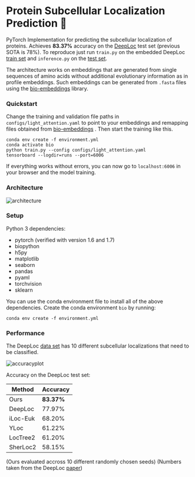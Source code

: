  # Protein Subcellular Localization Prediction :microscope:

PyTorch Implementation for predicting the subcellular localization of proteins.
Achieves **83.37%** accuracy on the [DeepLoc](https://academic.oup.com/bioinformatics/article/33/21/3387/3931857) test set
(previous SOTA is 78%). To reproduce just run ``train.py`` on the embedded DeepLoc 
[train set](http://www.cbs.dtu.dk/services/DeepLoc/data.php) and ``inference.py`` on 
the [test set](http://www.cbs.dtu.dk/services/DeepLoc/data.php).

The architecture works on embeddings that are generated from single sequences of amino acids without additional evolutionary
information as in profile embeddings. Such embeddings can be generated from ``.fasta`` files using the 
[bio-embeddings](https://pypi.org/project/bio-embeddings/) library.

### Quickstart
Change the training and validation file paths in ``configs/light_attention.yaml`` to point to your embeddings
and remapping files obtained from [bio-embeddings](https://pypi.org/project/bio-embeddings/) .
Then start the training like this.
```
conda env create -f environment.yml
conda activate bio
python train.py --config configs/light_attention.yaml
tensorboard --logdir=runs --port=6006
```
If everything works without errors, you can now go to `localhost:6006` in your browser and the model training.
### Architecture

![architecture](https://github.com/HannesStark/protein-localization/blob/master/.architecture.png)

### Setup

Python 3 dependencies:

- pytorch (verified with version 1.6 and 1.7)
- biopython
- h5py
- matplotlib
- seaborn
- pandas
- pyaml
- torchvision
- sklearn

You can use the conda environment file to install all of the above dependencies. Create the conda environment `bio` by running:
```
conda env create -f environment.yml
```

### Performance

The DeepLoc [data set](http://www.cbs.dtu.dk/services/DeepLoc/data.php) has 10 different subcellular localizations
that need to be classified.

![accuracyplot](https://github.com/HannesStark/protein-localization/blob/master/.accuracy.png)


Accuracy on the DeepLoc test set:

| Method | Accuracy |
| --- | --- |
| Ours | **83.37%** |
| DeepLoc | 77.97% |
| iLoc-Euk | 68.20% |
| YLoc | 61.22% |
| LocTree2 | 61.20% |
| SherLoc2 | 58.15% |

(Ours evaluated accross 10 different randomly chosen seeds)
(Numbers taken from the DeepLoc [paper](https://academic.oup.com/bioinformatics/article/33/21/3387/3931857))

